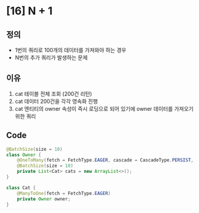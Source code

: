 # [16] N + 1

## 정의
* 1번의 쿼리로 100개의 데이터를 가져와야 하는 경우
* N번의 추가 쿼리가 발생하는 문제


## 이유
1. cat 테이블 전체 조회 (200건 리턴)
2. cat 데이터 200건을 각각 영속화 진행
3. cat 엔티티의 owner 속성이 즉시 로딩으로 되어 있기에 owner 데이터를 가져오기 위한 쿼리


## Code
```java
@BatchSize(size = 10)
class Owner {
    @OneToMany(fetch = FetchType.EAGER, cascade = CascadeType.PERSIST, mappedBy = "owner")
    @BatchSize(size = 10)
    private List<Cat> cats = new ArrayList<>();
}

class Cat {
    @ManyToOne(fetch = FetchType.EAGER)
    private Owner owner;
}
```
